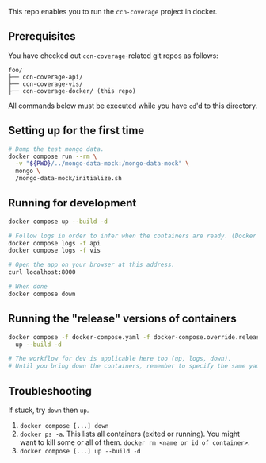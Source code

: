 This repo enables you to run the `ccn-coverage` project in docker.

## Prerequisites

You have checked out `ccn-coverage`-related git repos as follows:

```
foo/
├── ccn-coverage-api/
├── ccn-coverage-vis/
├── ccn-coverage-docker/ (this repo)
```

All commands below must be executed while you have `cd`'d to this directory.

## Setting up for the first time

```sh
# Dump the test mongo data.
docker compose run --rm \
  -v "${PWD}/../mongo-data-mock:/mongo-data-mock" \
  mongo \
  /mongo-data-mock/initialize.sh
```

## Running for development

```sh
docker compose up --build -d

# Follow logs in order to infer when the containers are ready. (Docker cannot inform application logic readiness.)
docker compose logs -f api
docker compose logs -f vis

# Open the app on your browser at this address.
curl localhost:8000

# When done
docker compose down
```

## Running the "release" versions of containers

```sh
docker compose -f docker-compose.yaml -f docker-compose.override.release.yaml \
  up --build -d

# The workflow for dev is applicable here too (up, logs, down).
# Until you bring down the containers, remember to specify the same yaml files in the same order.
```

## Troubleshooting

If stuck, try `down` then `up`.
1. `docker compose [...] down`
1. `docker ps -a`. This lists all containers (exited or running). You might want to kill some or all of them. `docker rm <name or id of container>`.
1. `docker compose [...] up --build -d`
